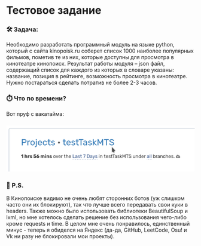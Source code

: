 # Тестовое задание


<h3 align="left">🛠 Задача: </h3>

Необходимо разработать программный модуль на языке python, который с сайта kinopoisk.ru соберет список 1000 наиболее популярных фильмов, пометив те из них, 
которые доступны для просмотра в кинотеатре кинопоиск.
Результат работы модуля – json файл, содержащий список для каждого из которых в словаре указаны: название, позиция в рейтинге, 
возможность просмотра в кинотеатре.
Нужно постараться сделать потратив не более 2-3 часов.



<h3 align="left">⏱️ Что по времени? </h3>
Вот пруф с вакатайма:


<h3><img src="time_proof.png"/></h3>



<h3 align="left">🤔 P.S. </h3>
В Кинопоиске видимо не очень любят сторонних ботов (уж слишком часто они их блокируют), так что лучше всего передавать свои куки в headers.
Также можно было использовать библиотеки BeautifulSoup и lxml, но мне хотелось сделать решение без использования чего-либо кроме requests и time.
В целом мне очень понравилось, единственный минус - теперь я обиделся на Яндекс (да-да, GitHub, LeetCode, Osu! и Vk ни разу не блокировали мои проекты).
